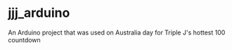 jjj_arduino
===========

An Arduino project that was used on Australia day for Triple J's hottest 100 countdown